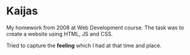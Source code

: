 # Kaijas

My homework from 2008 at Web Development course. The task was to create
a website using HTML, JS and CSS.

Tried to capture the **feeling** which I had at that time and place.